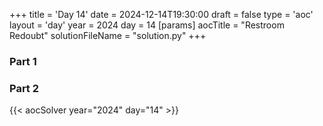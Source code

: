 +++
title = 'Day 14'
date = 2024-12-14T19:30:00
draft = false
type = 'aoc'
layout = 'day'
year = 2024
day = 14
[params]
    aocTitle = "Restroom Redoubt"
    solutionFileName = "solution.py"
+++

### Part 1

### Part 2

{{< aocSolver year="2024" day="14" >}}
